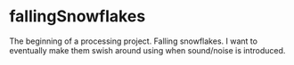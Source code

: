 fallingSnowflakes
=================

The beginning of a processing project. Falling snowflakes. I want to eventually make them swish around using when sound/noise is introduced.
